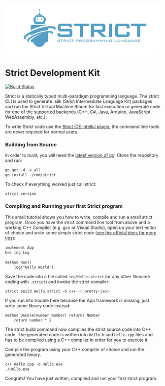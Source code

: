<p align="center"><img src="docs/assets/banner.png" width="500"></p>

# Strict Development Kit
[![Build Status](https://api.travis-ci.org/strict-lang/sdk.svg?branch=master)](https://travis-ci.org/github/strict-lang/sdk)

Strict is a statically typed multi-paradigm programming language. The strict CLI is used to generate .silk (Strict Intermediate Language Kit) packages and run the Strict Virtual Machine Bloom for fast execution or generate code for one of the supported backends (C++, C#, Java, Arduino, JavaScript, WebAssembly, etc.).

To write Strict code use the [Strict IDE IntelliJ plugin](https://github.com/strict-lang/strict-intellij), the command line tools are never required for normal users. 

### Building from Source

In order to build, you will need the [latest version of go](https://golang.org/).
Clone the repository and run:

```shell script
go get -d -v all
go install ./cmd/strict
```

To check if everything worked just call strict:

```shell script
strict version
```

### Compiling and Running your first Strict program

This small tutorial shows you how to write, compile and run a small strict
program. Once you have the strict command line tool from above and a working C++ Compiler (e.g. gcc or Visual Studio), open up your text editor of choice
and write some simple strict code ([see the official docs for more tips](https://strict.dev/docs/Overview)):

```strict
implement App
has log Log

method Run()
	log("Hello World")
```

Save the code into a file called `src/Hello.strict` (or any other filename ending with `.strict`) and invoke the strict compiler:

```
strict build Hello.strict -b c++ -r pretty-json
```

If you run into trouble here because the App framework is missing, just write some library code instead:

```strict
method Double(number Number) returns Number
	return number * 2
```

The strict build command now compiles the strict source code into C++ code. The
generated code is written into `Hello.h` and `Hello.cpp` files and has to be compiled
using a C++ compiler in order for you to execute it.

Compile the program using your C++ compiler of choice and run the
generated binary.

```
c++ Hello.cpp -o Hello.exe
./Hello.exe
```

Congrats! You have just written, compiled and run your first strict program.
